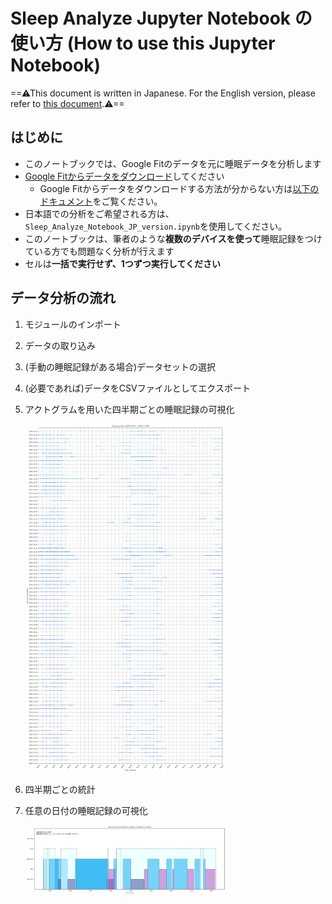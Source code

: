 # Sleep Analyze Jupyter Notebook の使い方 (How to use this Jupyter Notebook)
==⚠This document is written in Japanese. For the English version, please refer to [this document](README_ENG_version.md).⚠==

## はじめに

- このノートブックでは、Google Fitのデータを元に睡眠データを分析します
- [Google Fitからデータをダウンロード](https://takeout.google.com/)してください
  - Google Fitからデータをダウンロードする方法が分からない方は[以下のドキュメント](How_to_Download_Sleep_data_from_GoogleFit.md)をご覧ください。
- 日本語での分析をご希望される方は、`Sleep_Analyze_Notebook_JP_version.ipynb`を使用してください。
- このノートブックは、筆者のような**複数のデバイスを使って**睡眠記録をつけている方でも問題なく分析が行えます
- セルは**一括で実行せず、1つずつ実行してください**

## データ分析の流れ
1. モジュールのインポート
2. データの取り込み
3. (手動の睡眠記録がある場合)データセットの選択
4. (必要であれば)データをCSVファイルとしてエクスポート
5. アクトグラムを用いた四半期ごとの睡眠記録の可視化

    <img src="Sample_Actogram.png" width="320px" alt="Access Google data export and deselect All">
    
6. 四半期ごとの統計
7. 任意の日付の睡眠記録の可視化

    <img src="Sample_Sleep_cycle.png" width="320px" alt="Access Google data export and deselect All">
    